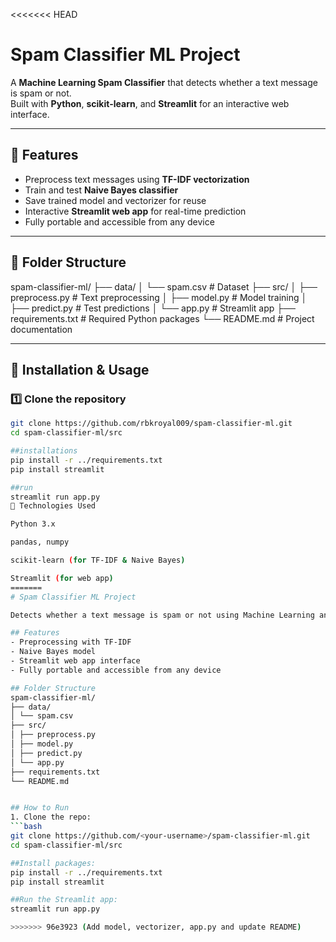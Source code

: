 <<<<<<< HEAD
# Spam Classifier ML Project

A **Machine Learning Spam Classifier** that detects whether a text message is spam or not.  
Built with **Python**, **scikit-learn**, and **Streamlit** for an interactive web interface.

---

## 🔹 Features

- Preprocess text messages using **TF-IDF vectorization**
- Train and test **Naive Bayes classifier**
- Save trained model and vectorizer for reuse
- Interactive **Streamlit web app** for real-time prediction
- Fully portable and accessible from any device

---

## 🔹 Folder Structure
spam-classifier-ml/
├── data/
│ └── spam.csv # Dataset
├── src/
│ ├── preprocess.py # Text preprocessing
│ ├── model.py # Model training
│ ├── predict.py # Test predictions
│ └── app.py # Streamlit app
├── requirements.txt # Required Python packages
└── README.md # Project documentation


---

## 🔹 Installation & Usage

### 1️⃣ Clone the repository
```bash
git clone https://github.com/rbkroyal009/spam-classifier-ml.git
cd spam-classifier-ml/src

##installations
pip install -r ../requirements.txt
pip install streamlit

##run 
streamlit run app.py
🔹 Technologies Used

Python 3.x

pandas, numpy

scikit-learn (for TF-IDF & Naive Bayes)

Streamlit (for web app)
=======
# Spam Classifier ML Project

Detects whether a text message is spam or not using Machine Learning and Streamlit.

## Features
- Preprocessing with TF-IDF
- Naive Bayes model
- Streamlit web app interface
- Fully portable and accessible from any device

## Folder Structure
spam-classifier-ml/
├── data/
│ └── spam.csv
├── src/
│ ├── preprocess.py
│ ├── model.py
│ ├── predict.py
│ └── app.py
├── requirements.txt
└── README.md


## How to Run
1. Clone the repo:
```bash
git clone https://github.com/<your-username>/spam-classifier-ml.git
cd spam-classifier-ml/src

##Install packages:
pip install -r ../requirements.txt
pip install streamlit

##Run the Streamlit app:
streamlit run app.py

>>>>>>> 96e3923 (Add model, vectorizer, app.py and update README)
